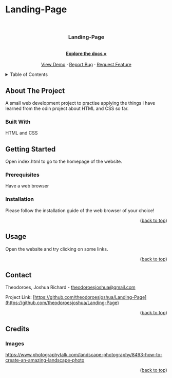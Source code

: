 # Landing-Page
<div id="top"></div>


<!-- PROJECT LOGO -->
<br />
<div align="center">
  <a href="https://github.com/theodoroesjoshua/Landing-Page"></a>

<h3 align="center">Landing-Page</h3>

  <p align="center">
    <br />
    <a href="https://github.com/theodoroesjoshua/Landing-Page"><strong>Explore the docs »</strong></a>
    <br />
    <br />
    <a href="https://github.com/theodoroesjoshua/Landing-Page">View Demo</a>
    ·
    <a href="https://github.com/theodoroesjoshua/Landing-Page/issues">Report Bug</a>
    ·
    <a href="https://github.com/theodoroesjoshua/Landing-Page/issues">Request Feature</a>
  </p>
</div>



<!-- TABLE OF CONTENTS -->
<details>
  <summary>Table of Contents</summary>
  <ol>
    <li>
      <a href="#about-the-project">About The Project</a>
      <ul>
        <li><a href="#built-with">Built With</a></li>
      </ul>
    </li>
    <li>
      <a href="#getting-started">Getting Started</a>
      <ul>
        <li><a href="#prerequisites">Prerequisites</a></li>
        <li><a href="#installation">Installation</a></li>
      </ul>
    </li>
    <li><a href="#usage">Usage</a></li>
    <li><a href="#contributing">Contributing</a></li>
    <li><a href="#contact">Contact</a></li>
    <li><a href="#credits">Credits</a></li>
  </ol>
</details>



<!-- ABOUT THE PROJECT -->
## About The Project
A small web development project to practise applying the things i have learned from the odin project about HTML and CSS so far.

### Built With
HTML and CSS

<!-- GETTING STARTED -->
## Getting Started

Open index.html to go to the homepage of the website.

### Prerequisites

Have a web browser

### Installation
Please follow the installation guide of the web browser of your choice!
<p align="right">(<a href="#top">back to top</a>)</p>


<!-- USAGE EXAMPLES -->
## Usage
Open the website and try clicking on some links.
<p align="right">(<a href="#top">back to top</a>)</p>

<!-- CONTACT -->
## Contact

Theodoroes, Joshua Richard - theodoroesjoshua@gmail.com

Project Link: [https://github.com/theodoroesjoshua/Landing-Page](https://github.com/theodoroesjoshua/Landing-Page)

<p align="right">(<a href="#top">back to top</a>)</p>

<!-- Credits -->
## Credits
### Images
https://www.photographytalk.com/landscape-photography/8493-how-to-create-an-amazing-landscape-photo
<p align="right">(<a href="#top">back to top</a>)</p>